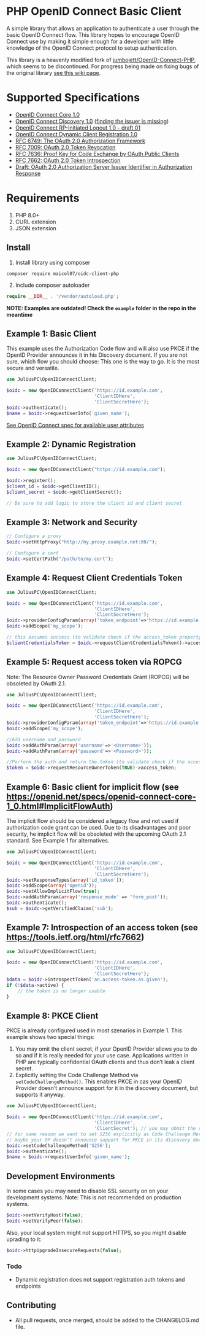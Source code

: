 PHP OpenID Connect Basic Client
========================
A simple library that allows an application to authenticate a user through the basic OpenID Connect flow. This library
hopes to encourage OpenID Connect use by making it simple enough for a developer with little knowledge of the OpenID
Connect protocol to setup authentication.

This library is a heavenly modified fork
of [jumbojett/OpenID-Connect-PHP](https://github.com/jumbojett/OpenID-Connect-PHP), which seems to be discontinued. For
progress being made on fixing bugs of the original
library [see this wiki page](https://github.com/JuliusPC/OpenID-Connect-PHP/wiki/Progress-on-fixing-upstream-issues).

# Supported Specifications #

- [OpenID Connect Core 1.0](https://openid.net/specs/openid-connect-core-1_0.html)
- [OpenID Connect Discovery 1.0](https://openid.net/specs/openid-connect-discovery-1_0.html) ([finding the issuer is missing](https://github.com/jumbojett/OpenID-Connect-PHP/issues/2))
- [OpenID Connect RP-Initiated Logout 1.0 - draft 01](https://openid.net/specs/openid-connect-rpinitiated-1_0.html)
- [OpenID Connect Dynamic Client Registration 1.0](https://openid.net/specs/openid-connect-registration-1_0.html)
- [RFC 6749: The OAuth 2.0 Authorization Framework](https://tools.ietf.org/html/rfc6749)
- [RFC 7009: OAuth 2.0 Token Revocation](https://tools.ietf.org/html/rfc7009)
- [RFC 7636: Proof Key for Code Exchange by OAuth Public Clients](https://tools.ietf.org/html/rfc7636)
- [RFC 7662: OAuth 2.0 Token Introspection](https://tools.ietf.org/html/rfc7662)
- [Draft: OAuth 2.0 Authorization Server Issuer Identifier in Authorization Response](https://tools.ietf.org/html/draft-ietf-oauth-iss-auth-resp-00)

# Requirements #

1. PHP 8.0+
2. CURL extension
 3. JSON extension

## Install ##

1. Install library using composer

```
composer require maicol07/oidc-client-php
```

2. Include composer autoloader

```php
require __DIR__ . '/vendor/autoload.php';
```

**NOTE: Examples are outdated! Check the `example` folder in the repo in the meantime**

## Example 1: Basic Client ##

This example uses the Authorization Code flow and will also use PKCE if the OpenID Provider announces it in his
Discovery document. If you are not sure, which flow you should choose: This one is the way to go. It is the most secure
and versatile.

```php
use JuliusPC\OpenIDConnectClient;

$oidc = new OpenIDConnectClient('https://id.example.com',
                                'ClientIDHere',
                                'ClientSecretHere');
$oidc->authenticate();
$name = $oidc->requestUserInfo('given_name');

```

[See OpenID Connect spec for available user attributes][1]

## Example 2: Dynamic Registration ##

```php
use JuliusPC\OpenIDConnectClient;

$oidc = new OpenIDConnectClient("https://id.example.com");

$oidc->register();
$client_id = $oidc->getClientID();
$client_secret = $oidc->getClientSecret();

// Be sure to add logic to store the client id and client secret
```

## Example 3: Network and Security ##
```php
// Configure a proxy
$oidc->setHttpProxy("http://my.proxy.example.net:80/");

// Configure a cert
$oidc->setCertPath("/path/to/my.cert");
```

## Example 4: Request Client Credentials Token ##

```php
use JuliusPC\OpenIDConnectClient;

$oidc = new OpenIDConnectClient('https://id.example.com',
                                'ClientIDHere',
                                'ClientSecretHere');
$oidc->providerConfigParam(array('token_endpoint'=>'https://id.example.com/connect/token'));
$oidc->addScope('my_scope');

// this assumes success (to validate check if the access_token property is there and a valid JWT) :
$clientCredentialsToken = $oidc->requestClientCredentialsToken()->access_token;

```

## Example 5: Request access token via ROPCG ##

Note: The Resource Owner Password Credentials Grant (ROPCG) will be obsoleted by OAuth 2.1.

```php
use JuliusPC\OpenIDConnectClient;

$oidc = new OpenIDConnectClient('https://id.example.com',
                                'ClientIDHere',
                                'ClientSecretHere');
$oidc->providerConfigParam(array('token_endpoint'=>'https://id.example.com/connect/token'));
$oidc->addScope('my_scope');

//Add username and password
$oidc->addAuthParam(array('username'=>'<Username>'));
$oidc->addAuthParam(array('password'=>'<Password>'));

//Perform the auth and return the token (to validate check if the access_token property is there and a valid JWT) :
$token = $oidc->requestResourceOwnerToken(TRUE)->access_token;

```

## Example 6: Basic client for implicit flow (see https://openid.net/specs/openid-connect-core-1_0.html#ImplicitFlowAuth) ##

The implicit flow should be considered a legacy flow and not used if authorization code grant can be used. Due to its disadvantages and poor security, he implicit flow will be obsoleted with the upcoming OAuth 2.1 standard. See Example 1 for alternatives.

```php
use JuliusPC\OpenIDConnectClient;

$oidc = new OpenIDConnectClient('https://id.example.com',
                                'ClientIDHere',
                                'ClientSecretHere');
$oidc->setResponseTypes(array('id_token'));
$oidc->addScope(array('openid'));
$oidc->setAllowImplicitFlow(true);
$oidc->addAuthParam(array('response_mode' => 'form_post'));
$oidc->authenticate();
$sub = $oidc->getVerifiedClaims('sub');

```

## Example 7: Introspection of an access token (see https://tools.ietf.org/html/rfc7662) ##

```php
use JuliusPC\OpenIDConnectClient;

$oidc = new OpenIDConnectClient('https://id.example.com',
                                'ClientIDHere',
                                'ClientSecretHere');
$data = $oidc->introspectToken('an.access-token.as.given');
if (!$data->active) {
    // the token is no longer usable
}

```

## Example 8: PKCE Client ##

PKCE is already configured used in most szenarios in Example 1. This example shows two special things:

1. You may omit the client secret, if your OpenID Provider allows you to do so and if it is really needed for your use case. Applications written in PHP are typically confidential OAuth clients and thus don’t leak a client secret.
2. Explicitly setting the Code Challenge Method via `setCodeChallengeMethod()`. This enables PKCE in cas your OpenID Provider doesn’t announce support for it in the discovery document, but supports it anyway.

```php
use JuliusPC\OpenIDConnectClient;

$oidc = new OpenIDConnectClient('https://id.example.com',
                                'ClientIDHere',
                                'ClientSecret'); // you may obmit the client secret (set to null)
// for some reason we want to set S256 explicitly as Code Challenge Method
// maybe your OP doesn’t announce support for PKCE in its discovery document
$oidc->setCodeChallengeMethod('S256');
$oidc->authenticate();
$name = $oidc->requestUserInfo('given_name');

```


## Development Environments ##
In some cases you may need to disable SSL security on on your development systems.
Note: This is not recommended on production systems.

```php
$oidc->setVerifyHost(false);
$oidc->setVerifyPeer(false);
```

Also, your local system might not support HTTPS, so you might disable uprading to it:

```php
$oidc->httpUpgradeInsecureRequests(false);
```

### Todo ###
- Dynamic registration does not support registration auth tokens and endpoints

  [1]: https://openid.net/specs/openid-connect-basic-1_0-15.html#id_res

## Contributing ###
 - All pull requests, once merged, should be added to the CHANGELOG.md file.
